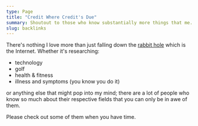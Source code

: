 ```yaml
---
type: Page
title: "Credit Where Credit's Due"
summary: Shoutout to those who know substantially more things that me.
slug: backlinks
---
```


There's nothing I love more than just falling down the [rabbit hole](https://www.merriam-webster.com/dictionary/rabbit%20hole) which is the Internet. Whether it's researching:

- technology
- golf
- health & fitness
- illness and symptoms (you know you do it)

or anything else that might pop into my mind; there are a lot of people who know so much about their respective fields that you can only be in awe of them.

Please check out some of them when you have time.
